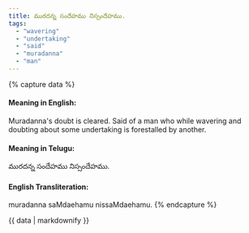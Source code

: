 ```yaml
---
title: మురదన్న సందేహము నిస్సందేహము.
tags:
  - "wavering"
  - "undertaking"
  - "said"
  - "muradanna"
  - "man"
---
```


{% capture data %}
#### Meaning in English:
Muradanna's doubt is cleared.
Said of a man who while wavering and doubting about some undertaking is forestalled by another.

#### Meaning in Telugu:
మురదన్న సందేహము నిస్సందేహము.

#### English Transliteration:
muradanna saMdaehamu nissaMdaehamu.
{% endcapture %}

<div class="notice">{{ data | markdownify }}</div>

